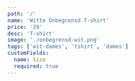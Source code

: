 ```yaml
---
path: '/'
name: 'Witte Onbegrensd T-shirt'
price: '29'
desc: 'T-shirt'
image: './onbegrensd-wit.png'
tags: ['wit-dames', 'tshirt', 'dames']
customFields:
  name: Size
  required: true
---
```

